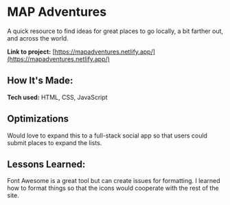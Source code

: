 # MAP Adventures
A quick resource to find ideas for great places to go locally, a bit farther out, and across the world. 

**Link to project:** [https://mapadventures.netlify.app/](https://mapadventures.netlify.app/)

## How It's Made:

**Tech used:** HTML, CSS, JavaScript

## Optimizations

Would love to expand this to a full-stack social app so that users could submit places to expand the lists. 

## Lessons Learned:

Font Awesome is a great tool but can create issues for formatting. I learned how to format things so that
the icons would cooperate with the rest of the site. 



